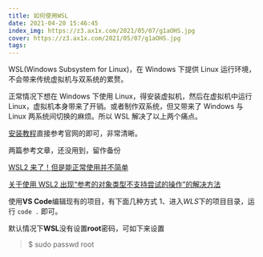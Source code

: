```yaml
---
title: 如何使用WSL
date: 2021-04-20 15:46:45
index_img: https://z3.ax1x.com/2021/05/07/g1aOHS.jpg
cover: https://z3.ax1x.com/2021/05/07/g1aOHS.jpg
tags:
---
```


WSL(Windows Subsystem for Linux)，在 Windows 下提供 Linux 运行环境，不会带来传统虚拟机与双系统的累赘。

正常情况下想在 Windows 下使用 Linux，得安装虚拟机，然后在虚拟机中运行 Linux，虚拟机本身带来了开销。或者制作双系统，但又带来了 Windows 与 Linux 两系统间切换的麻烦。所以 WSL 解决了以上两个痛点。

[安装教程](https://docs.microsoft.com/zh-cn/windows/wsl/install-win10)直接参考官网的即可，非常清晰。

两篇参考文章，还没用到，留作备份

[WSL2 来了！但是能正常使用并不简单](https://zhuanlan.zhihu.com/p/144583887)

[关于使用 WSL2 出现“参考的对象类型不支持尝试的操作”的解决方法](https://zhuanlan.zhihu.com/p/151392411)

使用**VS Code**编辑现有的项目，有下面几种方式
1、进入*WLS*下的项目目录，运行 `code .` 即可。

默认情况下**WSL**没有设置**root**密码，可如下来设置

> $ sudo passwd root
